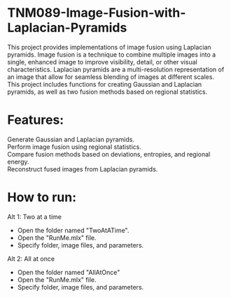 # TNM089-Image-Fusion-with-Laplacian-Pyramids

This project provides implementations of image fusion using Laplacian pyramids. Image fusion is a technique to combine multiple images into a single, enhanced image to improve visibility, detail, or other visual characteristics. Laplacian pyramids are a multi-resolution representation of an image that allow for seamless blending of images at different scales. This project includes functions for creating Gaussian and Laplacian pyramids, as well as two fusion methods based on regional statistics.

# Features:

Generate Gaussian and Laplacian pyramids.  
Perform image fusion using regional statistics.  
Compare fusion methods based on deviations, entropies, and regional energy.  
Reconstruct fused images from Laplacian pyramids.

# How to run:

Alt 1: Two at a time

- Open the folder named "TwoAtATime".
- Open the "RunMe.mlx" file.
- Specify folder, image files, and parameters.

Alt 2: All at once

- Open the folder named "AllAtOnce"
- Open the "RunMe.mlx" file.
- Specify folder, image files, and parameters.
